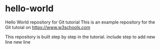 # hello-world
Hello World repository for Git tutorial
This is an example repository for the Git tutoial on https://www.w3schools.com

This repository is built step by step in the tutorial.
include step to add new line
new line

